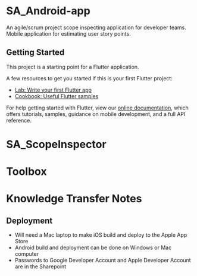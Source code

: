 # SA_Android-app
An agile/scrum project scope inspecting application for developer teams.
Mobile application for estimating user story points.

## Getting Started

This project is a starting point for a Flutter application.

A few resources to get you started if this is your first Flutter project:

- [Lab: Write your first Flutter app](https://flutter.dev/docs/get-started/codelab)
- [Cookbook: Useful Flutter samples](https://flutter.dev/docs/cookbook)

For help getting started with Flutter, view our
[online documentation](https://flutter.dev/docs), which offers tutorials,
samples, guidance on mobile development, and a full API reference.
# SA_ScopeInspector
# Toolbox

# Knowledge Transfer Notes

## Deployment
- Will need a Mac laptop to make iOS build and deploy to the Apple App Store
- Android build and deployment can be done on Windows or Mac computer
- Passwords to Google Developer Account and Apple Developer Account are in the Sharepoint